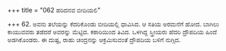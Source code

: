 +++
title = "062 ಹರಿದನವ ಬೀದಿಯಲಿ"

+++
62. ಅವನು ತಲೆಯನ್ನು ಕೆದರಿಕೊಂಡು ಬೀದಿಯಲ್ಲಿ ಧಾವಿಸಿದ. ಆ ಸತಿಯ ಅರಮನೆಗೆ ಹೋದ. ಬಾಗಿಲು ಕಾಯುವವರು  ತಡೆದರೆ ಅವರನ್ನು ಮೆಟ್ಟಿದ. ಕಠಾರಿಯಿಂದ ತಿವಿದ. ಒಳಗಿದ್ದ ಸ್ತ್ರೀಯರು ಹೆದರಿ ದ್ರೌಪದಿಯ ಹಿಂದೆ ಅಡಗಿಕೊಂಡರು. ಈ ದುಷ್ಟ, ರಾಹು ಚಂದ್ರನನ್ನು ಆಕ್ರಮಿಸುವಂತೆ ದ್ರೌಪದಿಯ ಬಳಿಗೆ ನುಗ್ಗಿದ.